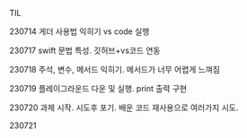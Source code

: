 TIL

230714
게더 사용법 익히기
vs code 실행

230717
swift 문법 특성. 깃허브+vs코드 연동

230718
주석, 변수, 메서드 익히기. 메서드가 너무 어렵게 느껴짐

230719
플레이그라운드 다운 및 실행. print 출력 구현

230720
과제 시작. 시도후 포기. 배운 코드 재사용으로 여러가지 시도.

230721
